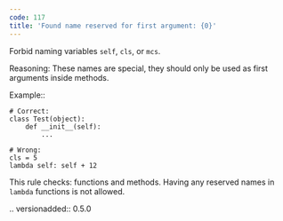 ```yaml
---
code: 117
title: 'Found name reserved for first argument: {0}'
---
```



Forbid naming variables ``self``, ``cls``, or ``mcs``.

Reasoning:
    These names are special, they should only be used as first
    arguments inside methods.

Example::

    # Correct:
    class Test(object):
        def __init__(self):
            ...

    # Wrong:
    cls = 5
    lambda self: self + 12

This rule checks: functions and methods.
Having any reserved names in ``lambda`` functions is not allowed.

.. versionadded:: 0.5.0